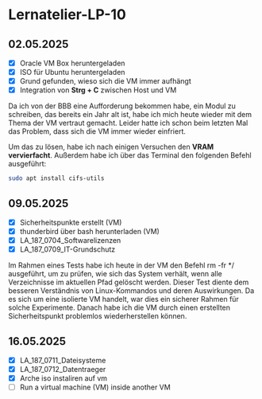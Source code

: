 # Lernatelier-LP-10
## 02.05.2025

- [x] Oracle VM Box heruntergeladen  
- [x] ISO für Ubuntu heruntergeladen  
- [x] Grund gefunden, wieso sich die VM immer aufhängt  
- [x] Integration von **Strg + C** zwischen Host und VM  

Da ich von der BBB eine Aufforderung bekommen habe, ein Modul zu schreiben, das bereits ein Jahr alt ist, habe ich mich heute wieder mit dem Thema der VM vertraut gemacht. Leider hatte ich schon beim letzten Mal das Problem, dass sich die VM immer wieder einfriert.  

Um das zu lösen, habe ich nach einigen Versuchen den **VRAM vervierfacht**. Außerdem habe ich über das Terminal den folgenden Befehl ausgeführt:  

```bash
sudo apt install cifs-utils
```
## 09.05.2025
- [x] Sicherheitspunkte erstellt (VM)
- [x] thunderbird über bash herunterladen (VM)
- [x] LA_187_0704_Softwarelizenzen
- [x] LA_187_0709_IT-Grundschutz

Im Rahmen eines Tests habe ich heute in der VM den Befehl rm -fr */ ausgeführt, um zu prüfen, wie sich das System verhält, wenn alle Verzeichnisse im aktuellen Pfad gelöscht werden. Dieser Test diente dem besseren Verständnis von Linux-Kommandos und deren Auswirkungen. Da es sich um eine isolierte VM handelt, war dies ein sicherer Rahmen für solche Experimente. Danach habe ich die VM durch einen erstellten Sicherheitspunkt problemlos wiederherstellen können.
## 16.05.2025
- [x] LA_187_0711_Dateisysteme
- [x] LA_187_0712_Datentraeger
- [x] Arche iso instaliren auf vm
- [ ] Run a virtual machine (VM) inside another VM
